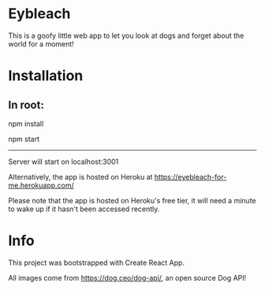 # Eybleach

This is a goofy little web app to let you look at dogs and forget about the world for a moment!

# Installation

In root:
------------

npm install

npm start

------------

Server will start on localhost:3001

Alternatively, the app is hosted on Heroku at https://eyebleach-for-me.herokuapp.com/

Please note that the app is hosted on Heroku's free tier, it will need a minute to wake up if it hasn't been accessed recently.

# Info
This project was bootstrapped with Create React App.

All images come from https://dog.ceo/dog-api/, an open source Dog API!
